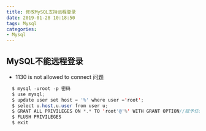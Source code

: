 ```yaml
---
title: 修改MySQL支持远程登录
date: 2019-01-28 10:18:50
tags: Mysql
categories:
- Mysql
---
```

## MySQL不能远程登录
* 1130 is not allowed to connect 问题

``` java
  $ mysql -uroot -p 密码
  $ use mysql;
  $ update user set host = '%' where user ='root';
  $ select u.host,u.user from user u;
  $ GRANT ALL PRIVILEGES ON *.* TO 'root'@'%' WITH GRANT OPTION//赋予任何主机访问数据的权限
  $ FLUSH PRIVILEGES
  $ exit
```
 
